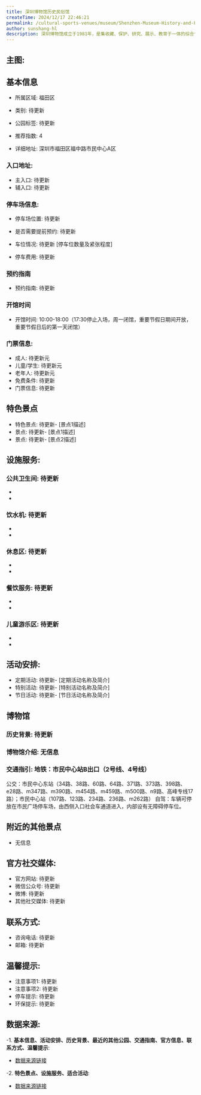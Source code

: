 ```yaml
---
title: 深圳博物馆历史民俗馆
createTime: 2024/12/17 22:46:21
permalink: /cultural-sports-venues/museum/Shenzhen-Museum-History-and-Folklore-Museum/
author: sunshang-hl
description: 深圳博物馆成立于1981年，是集收藏、保护、研究、展示、教育于一体的综合性博物馆，国家一级博物馆。现有同心路馆（古代艺术）、金田路馆（历史民俗）、深圳改革开放展览馆、东江游击队指挥部旧址4处馆舍，总建筑面积约6.5万平方米。同心路馆（古代艺术）于1988年11月开馆，位于福田区同心路6号，毗邻深圳市委和荔枝公园，被评
---
```


## 主图:
<ImageCard
image="https://www.sz.gov.cn/img/4/4218/4218246/11127054.jpg"
title= "深圳博物馆历史民俗馆"
description= ""
date="2024/12/17"
href="/"
author="sunshang-hl"
/>

## 基本信息

- 所属区域: 福田区

- 类别: 待更新

- 公园标签: 待更新

- 推荐指数: 4

- 详细地址: 深圳市福田区福中路市民中心A区

### 入口地址:
- 主入口: 待更新
- 辅入口: 待更新
### 停车场信息:
- 停车场位置: 待更新

- 是否需要提前预约: 待更新

- 车位情况: 待更新 [停车位数量及紧张程度]

- 停车费用: 待更新

### 预约指南
- 预约指南: 待更新

### 开馆时间
- 开馆时间: 10:00-18:00（17:30停止入场，周一闭馆，重要节假日期间开放，重要节假日后的第一天闭馆）

### 门票信息:
- 成人: 待更新元
- 儿童/学生: 待更新元
- 老年人: 待更新元
- 免费条件: 待更新
- 门票信息: 待更新
## 特色景点
- 特色景点: 待更新- [景点1描述]
- 景点: 待更新- [景点1描述]
- 景点: 待更新- [景点2描述]
## 设施服务:
### 公共卫生间: 待更新
- 
- 
### 饮水机: 待更新
- 
- 
### 休息区: 待更新
- 
- 
### 餐饮服务: 待更新
- 
- 
### 儿童游乐区: 待更新
- 
- 
## 活动安排:
- 定期活动: 待更新- [定期活动名称及简介]
- 特别活动: 待更新- [特别活动名称及简介]
- 节日活动: 待更新- [节日活动名称及简介]
## 博物馆
### 历史背景: 待更新
### 博物馆介绍: 无信息
### 交通指引: 地铁：市民中心站B出口（2号线、4号线）
公交：市民中心东站（34路、38路、60路、64路、371路、373路、398路、e28路、m347路、m390路、m454路、m459路、m500路、n9路、高峰专线17路）；市民中心站（107路、123路、234路、236路、m262路）
自驾：车辆可停放在市民广场停车场，由西侧入口社会车通道进入，内部设有无障碍停车位。

## 附近的其他景点
- 无信息

## 官方社交媒体:
- 官方网站: 待更新
- 微信公众号: 待更新
- 微博: 待更新
- 其他社交媒体: 待更新

## 联系方式:
- 咨询电话: 待更新
- 邮箱: 待更新

## 温馨提示:
- 注意事项1: 待更新
- 注意事项2: 待更新
- 停车提示: 待更新
- 环保提示: 待更新

## 数据来源:
-1. **基本信息、活动安排、历史背景、最近的其他公园、交通指南、官方信息、联系方式、温馨提示**:
- [数据来源链接](https://www.sz.gov.cn/szzt2010/szwtt/wtcg/whcg/content/post_11127054.html)

-2. **特色景点、设施服务、适合活动**:
- [数据来源链接](https://www.sz.gov.cn/szzt2010/szwtt/wtcg/whcg/content/post_11127054.html)

